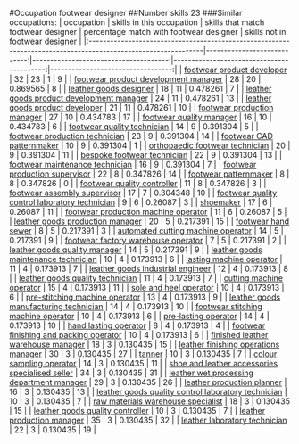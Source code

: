 #Occupation footwear designer
##Number skills 23
###Similar occupations:
| occupation                                                                                                    |   skills in this occupation |   skills that match footwear designer |   percentage match with footwear designer |   skills not in footwear designer |
|:--------------------------------------------------------------------------------------------------------------|----------------------------:|--------------------------------------:|------------------------------------------:|----------------------------------:|
| [footwear product developer](footwear_product_developer.md)                                                   |                          32 |                                    23 |                                  1        |                                 9 |
| [footwear product development manager](footwear_product_development_manager.md)                               |                          28 |                                    20 |                                  0.869565 |                                 8 |
| [leather goods designer](leather_goods_designer.md)                                                           |                          18 |                                    11 |                                  0.478261 |                                 7 |
| [leather goods product development manager](leather_goods_product_development_manager.md)                     |                          24 |                                    11 |                                  0.478261 |                                13 |
| [leather goods product developer](leather_goods_product_developer.md)                                         |                          21 |                                    11 |                                  0.478261 |                                10 |
| [footwear production manager](footwear_production_manager.md)                                                 |                          27 |                                    10 |                                  0.434783 |                                17 |
| [footwear quality manager](footwear_quality_manager.md)                                                       |                          16 |                                    10 |                                  0.434783 |                                 6 |
| [footwear quality technician](footwear_quality_technician.md)                                                 |                          14 |                                     9 |                                  0.391304 |                                 5 |
| [footwear production technician](footwear_production_technician.md)                                           |                          23 |                                     9 |                                  0.391304 |                                14 |
| [footwear CAD patternmaker](footwear_CAD_patternmaker.md)                                                     |                          10 |                                     9 |                                  0.391304 |                                 1 |
| [orthopaedic footwear technician](orthopaedic_footwear_technician.md)                                         |                          20 |                                     9 |                                  0.391304 |                                11 |
| [bespoke footwear technician](bespoke_footwear_technician.md)                                                 |                          22 |                                     9 |                                  0.391304 |                                13 |
| [footwear maintenance technician](footwear_maintenance_technician.md)                                         |                          16 |                                     9 |                                  0.391304 |                                 7 |
| [footwear production supervisor](footwear_production_supervisor.md)                                           |                          22 |                                     8 |                                  0.347826 |                                14 |
| [footwear patternmaker](footwear_patternmaker.md)                                                             |                           8 |                                     8 |                                  0.347826 |                                 0 |
| [footwear quality controller](footwear_quality_controller.md)                                                 |                          11 |                                     8 |                                  0.347826 |                                 3 |
| [footwear assembly supervisor](footwear_assembly_supervisor.md)                                               |                          17 |                                     7 |                                  0.304348 |                                10 |
| [footwear quality control laboratory technician](footwear_quality_control_laboratory_technician.md)           |                           9 |                                     6 |                                  0.26087  |                                 3 |
| [shoemaker](shoemaker.md)                                                                                     |                          17 |                                     6 |                                  0.26087  |                                11 |
| [footwear production machine operator](footwear_production_machine_operator.md)                               |                          11 |                                     6 |                                  0.26087  |                                 5 |
| [leather goods production manager](leather_goods_production_manager.md)                                       |                          20 |                                     5 |                                  0.217391 |                                15 |
| [footwear hand sewer](footwear_hand_sewer.md)                                                                 |                           8 |                                     5 |                                  0.217391 |                                 3 |
| [automated cutting machine operator](automated_cutting_machine_operator.md)                                   |                          14 |                                     5 |                                  0.217391 |                                 9 |
| [footwear factory warehouse operator](footwear_factory_warehouse_operator.md)                                 |                           7 |                                     5 |                                  0.217391 |                                 2 |
| [leather goods quality manager](leather_goods_quality_manager.md)                                             |                          14 |                                     5 |                                  0.217391 |                                 9 |
| [leather goods maintenance technician](leather_goods_maintenance_technician.md)                               |                          10 |                                     4 |                                  0.173913 |                                 6 |
| [lasting machine operator](lasting_machine_operator.md)                                                       |                          11 |                                     4 |                                  0.173913 |                                 7 |
| [leather goods industrial engineer](leather_goods_industrial_engineer.md)                                     |                          12 |                                     4 |                                  0.173913 |                                 8 |
| [leather goods quality technician](leather_goods_quality_technician.md)                                       |                          11 |                                     4 |                                  0.173913 |                                 7 |
| [cutting machine operator](cutting_machine_operator.md)                                                       |                          15 |                                     4 |                                  0.173913 |                                11 |
| [sole and heel operator](sole_and_heel_operator.md)                                                           |                          10 |                                     4 |                                  0.173913 |                                 6 |
| [pre-stitching machine operator](pre-stitching_machine_operator.md)                                           |                          13 |                                     4 |                                  0.173913 |                                 9 |
| [leather goods manufacturing technician](leather_goods_manufacturing_technician.md)                           |                          14 |                                     4 |                                  0.173913 |                                10 |
| [footwear stitching machine operator](footwear_stitching_machine_operator.md)                                 |                          10 |                                     4 |                                  0.173913 |                                 6 |
| [pre-lasting operator](pre-lasting_operator.md)                                                               |                          14 |                                     4 |                                  0.173913 |                                10 |
| [hand lasting operator](hand_lasting_operator.md)                                                             |                           8 |                                     4 |                                  0.173913 |                                 4 |
| [footwear finishing and packing operator](footwear_finishing_and_packing_operator.md)                         |                          10 |                                     4 |                                  0.173913 |                                 6 |
| [finished leather warehouse manager](finished_leather_warehouse_manager.md)                                   |                          18 |                                     3 |                                  0.130435 |                                15 |
| [leather finishing operations manager](leather_finishing_operations_manager.md)                               |                          30 |                                     3 |                                  0.130435 |                                27 |
| [tanner](tanner.md)                                                                                           |                          10 |                                     3 |                                  0.130435 |                                 7 |
| [colour sampling operator](colour_sampling_operator.md)                                                       |                          14 |                                     3 |                                  0.130435 |                                11 |
| [shoe and leather accessories specialised seller](shoe_and_leather_accessories_specialised_seller.md)         |                          34 |                                     3 |                                  0.130435 |                                31 |
| [leather wet processing department manager](leather_wet_processing_department_manager.md)                     |                          29 |                                     3 |                                  0.130435 |                                26 |
| [leather production planner](leather_production_planner.md)                                                   |                          16 |                                     3 |                                  0.130435 |                                13 |
| [leather goods quality control laboratory technician](leather_goods_quality_control_laboratory_technician.md) |                          10 |                                     3 |                                  0.130435 |                                 7 |
| [raw materials warehouse specialist](raw_materials_warehouse_specialist.md)                                   |                          18 |                                     3 |                                  0.130435 |                                15 |
| [leather goods quality controller](leather_goods_quality_controller.md)                                       |                          10 |                                     3 |                                  0.130435 |                                 7 |
| [leather production manager](leather_production_manager.md)                                                   |                          35 |                                     3 |                                  0.130435 |                                32 |
| [leather laboratory technician](leather_laboratory_technician.md)                                             |                          22 |                                     3 |                                  0.130435 |                                19 |
